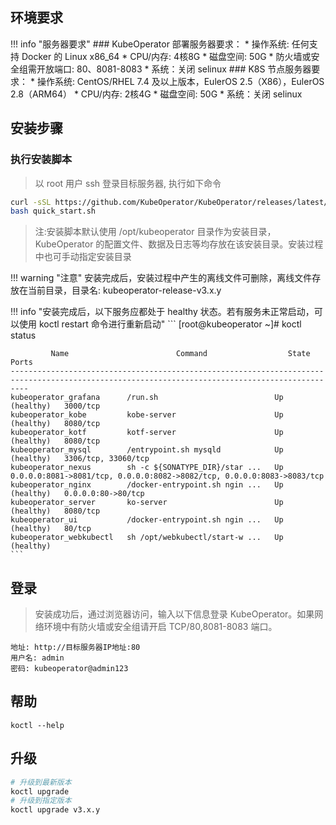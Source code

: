 ## 环境要求

!!! info "服务器要求"
    ### KubeOperator 部署服务器要求：
    * 操作系统: 任何支持 Docker 的 Linux x86_64
    * CPU/内存: 4核8G
    * 磁盘空间: 50G
    * 防火墙或安全组需开放端口: 80、8081-8083
    * 系统：关闭 selinux
    ### K8S 节点服务器要求：
    * 操作系统: CentOS/RHEL 7.4 及以上版本，EulerOS 2.5（X86），EulerOS 2.8（ARM64）
    * CPU/内存: 2核4G
    * 磁盘空间: 50G
    * 系统：关闭 selinux
    
## 安装步骤

### 执行安装脚本
> 以 root 用户 ssh 登录目标服务器, 执行如下命令

```sh
curl -sSL https://github.com/KubeOperator/KubeOperator/releases/latest/download/quick_start.sh -o quick_start.sh
bash quick_start.sh
```

> 注:安装脚本默认使用 /opt/kubeoperator 目录作为安装目录，KubeOperator 的配置文件、数据及日志等均存放在该安装目录。安装过程中也可手动指定安装目录

!!! warning "注意"
    安装完成后，安装过程中产生的离线文件可删除，离线文件存放在当前目录，目录名: kubeoperator-release-v3.x.y

!!! info "安装完成后，以下服务应都处于 healthy 状态。若有服务未正常启动，可以使用 koctl restart 命令进行重新启动"
    ```
    [root@kubeoperator ~]# koctl status
    
             Name                        Command                  State                                       Ports
    ------------------------------------------------------------------------------------------------------------------------------------------------
    kubeoperator_grafana      /run.sh                          Up (healthy)   3000/tcp
    kubeoperator_kobe         kobe-server                      Up (healthy)   8080/tcp
    kubeoperator_kotf         kotf-server                      Up (healthy)   8080/tcp
    kubeoperator_mysql        /entrypoint.sh mysqld            Up (healthy)   3306/tcp, 33060/tcp
    kubeoperator_nexus        sh -c ${SONATYPE_DIR}/star ...   Up             0.0.0.0:8081->8081/tcp, 0.0.0.0:8082->8082/tcp, 0.0.0.0:8083->8083/tcp
    kubeoperator_nginx        /docker-entrypoint.sh ngin ...   Up (healthy)   0.0.0.0:80->80/tcp
    kubeoperator_server       ko-server                        Up (healthy)   8080/tcp
    kubeoperator_ui           /docker-entrypoint.sh ngin ...   Up (healthy)   80/tcp
    kubeoperator_webkubectl   sh /opt/webkubectl/start-w ...   Up (healthy)
    ```
    
## 登录
> 安装成功后，通过浏览器访问，输入以下信息登录 KubeOperator。如果网络环境中有防火墙或安全组请开启 TCP/80,8081-8083 端口。

```
地址: http://目标服务器IP地址:80
用户名: admin
密码: kubeoperator@admin123
```

## 帮助
```
koctl --help
```

## 升级

```sh
# 升级到最新版本
koctl upgrade
# 升级到指定版本
koctl upgrade v3.x.y
```
